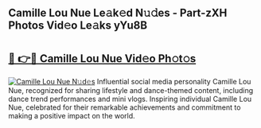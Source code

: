 ## Camille Lou Nue Le𝚊k𝚎d N𝚞𝚍es - Part-zXH Photos Vid𝚎o Le𝚊ks yYu8B

# <h2><a href="http://fb51ire.evod.top/?m=Camille+Lou+Nue">🔗 👉🔴 Camille Lou Nue Vid𝚎o Ph𝚘t𝚘s</a></h2>

[![Camille Lou Nue N𝚞d𝚎s](https://i.imgur.com/8V9OHl7.gif)](http://fb51ire.evod.top/?m=Camille+Lou+Nue)
Influential social media personality Camille Lou Nue, recognized for sharing lifestyle and dance-themed content, including dance trend performances and mini vlogs. Inspiring individual Camille Lou Nue, celebrated for their remarkable achievements and commitment to making a positive impact on the world. 
